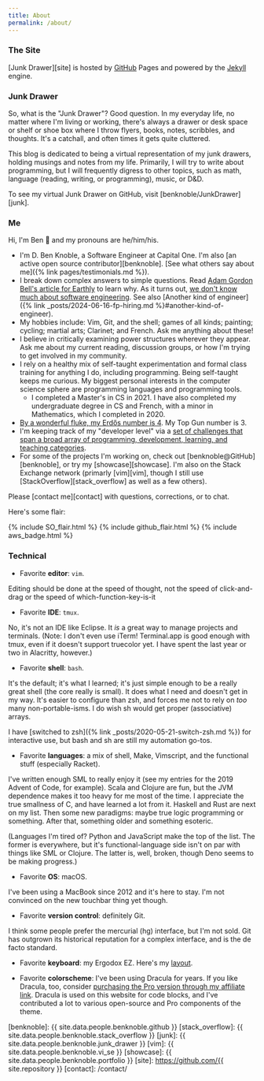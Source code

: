 ```yaml
---
title: About
permalink: /about/
---
```

### The Site

[Junk Drawer][site] is hosted by [GitHub][github] Pages and powered by the
[Jekyll][jekyll] engine.

### Junk Drawer

So, what is the "Junk Drawer"? Good question. In my everyday life, no matter
where I'm living or working, there's always a drawer or desk space or shelf or
shoe box where I throw flyers, books, notes, scribbles, and thoughts. It's a
catchall, and often times it gets quite cluttered.

This blog is dedicated to being a virtual representation of my junk drawers,
holding musings and notes from my life. Primarily, I will try to write about
programming, but I will frequently digress to other topics, such as math,
language (reading, writing, or programming), music, or D&D.

To see my virtual Junk Drawer on GitHub, visit [benknoble/JunkDrawer][junk].

### Me

Hi, I'm Ben :wave: and my pronouns are he/him/his.

- I'm D. Ben Knoble, a Software Engineer at Capital One. I'm also [an active
  open source contributor][benknoble]. [See what others say about me]({% link
  pages/testimonials.md %}).
- I break down complex answers to simple questions. Read [Adam Gordon Bell's
  article for Earthly](https://earthly.dev/blog/thought-leaders/) to learn why.
  As it turns out, [we don't know much about software
  engineering](https://www.hillelwayne.com/talks/ese/). See also [Another kind
  of engineer]({% link _posts/2024-06-16-fp-hiring.md %}#another-kind-of-engineer).
- My hobbies include: Vim, Git, and the shell; games of all kinds; painting;
  cycling; martial arts; Clarinet; and French. Ask me anything about these!
- I believe in critically examining power structures wherever they appear. Ask
  me about my current reading, discussion groups, or how I'm trying to get
  involved in my community.
- I rely on a healthy mix of self-taught experimentation and formal class
  training for anything I do, including programming. Being self-taught keeps me
  curious. My biggest personal interests in the computer science sphere are
  programming languages and programming tools.
    - I completed a Master's in CS in 2021. I have also completed my
      undergraduate degree in CS and French, with a minor in Mathematics, which
      I completed in 2020.
- [By a wonderful fluke, my Erdős number is 4](https://sites.google.com/site/dicksites/). My Top Gun number is 3.
- I'm keeping track of my "developer level" via a [set of challenges that span a
  broad array of programming, development, learning, and teaching
  categories](https://benknoble.github.io/level-up/).
- For some of the projects I'm working on, check out
  [benknoble@GitHub][benknoble], or try my [showcase][showcase]. I'm also on the
  Stack Exchange network (primarly [vim][vim], though I still use
  [StackOverflow][stack_overflow] as well as a few others).

Please [contact me][contact] with questions, corrections, or to chat.

Here's some flair:

{% include SO_flair.html %}
{% include github_flair.html %}
{% include aws_badge.html %}

### Technical

- Favorite __editor__: `vim`.

Editing should be done at the speed of thought, not the speed of click-and-drag
or the speed of which-function-key-is-it

- Favorite __IDE__: `tmux`.

No, it's not an IDE like Eclipse. It *is* a great way to manage projects and
terminals. (Note: I don't even use iTerm! Terminal.app is good enough with tmux,
even if it doesn't support truecolor yet. I have spent the last year or two in
Alacritty, however.)

- Favorite __shell__: `bash`.

It's the default; it's what I learned; it's just simple enough to be a really
great shell (the core really is small). It does what I need and doesn't get in
my way. It's easier to configure than zsh, and forces me not to rely on *too*
many non-portable-isms. I do wish sh would get proper (associative) arrays.

I have [switched to zsh]({% link _posts/2020-05-21-switch-zsh.md %}) for
interactive use, but bash and sh are still my automation go-tos.

- Favorite __languages__: a mix of shell, Make, Vimscript, and the
functional stuff (especially Racket).

I've written enough SML to really enjoy it (see my entries for the 2019 Advent
of Code, for example). Scala and Clojure are fun, but the JVM dependence makes
it too heavy for me most of the time. I appreciate the true smallness of C, and
have learned a lot from it. Haskell and Rust are next on my list. Then some new
paradigms: maybe true logic programming or something. After that, something
older and something esoteric.

(Languages I'm tired of? Python and JavaScript make the top of the list. The
former is everywhere, but it's functional-language side isn't on par with things
like SML or Clojure. The latter is, well, broken, though Deno seems to be making
progress.)

- Favorite __OS__: macOS.

I've been using a MacBook since 2012 and it's here to stay. I'm not convinced on
the new touchbar thing yet though.

- Favorite __version control__: definitely Git.

I think some people prefer the mercurial (hg) interface, but I'm not sold. Git
has outgrown its historical reputation for a complex interface, and is the de
facto standard.

- Favorite **keyboard**: my Ergodox EZ. Here's my
[layout](https://configure.zsa.io/ergodox-ez/layouts/BNalB/latest/0).

- Favorite __colorscheme__: I've been using Dracula for years. If you like
Dracula, too, consider [purchasing the Pro version through my affiliate
link](https://gumroad.com/a/968545299/tPfIDt). Dracula is used on this website
for code blocks, and I've contributed a lot to various open-source and Pro
components of the theme.

<!-- Links -->
[github]: https://github.com/
[jekyll]: http://jekyllrb.com
[benknoble]: {{ site.data.people.benknoble.github }}
[stack_overflow]: {{ site.data.people.benknoble.stack_overflow }}
[junk]: {{ site.data.people.benknoble.junk_drawer }}
[vim]: {{ site.data.people.benknoble.vi_se }}
[showcase]: {{ site.data.people.benknoble.portfolio }}
[site]: https://github.com/{{ site.repository }}
[contact]: /contact/
